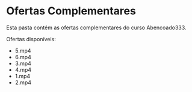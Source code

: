 # Ofertas Complementares

Esta pasta contém as ofertas complementares do curso Abencoado333.

Ofertas disponíveis:
- 5.mp4
- 6.mp4
- 3.mp4
- 4.mp4
- 1.mp4
- 2.mp4